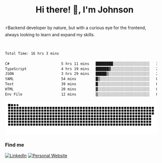 <div id="user-content-toc">
  <ul align="center">
    <summary><h1 style="display: inline-block">Hi there! 👋, I'm Johnson</h1></summary>
  </ul>
</div>

⚡Backend developer by nature, but with a curious eye for the frontend, always looking to learn and expand my skills.

<br>


<!--START_SECTION:waka-->

```txt
Total Time: 16 hrs 3 mins

C#                        5 hrs 11 mins   ████████░░░░░░░░░░░░░░░░░   32.29 %
TypeScript                4 hrs 19 mins   ██████▓░░░░░░░░░░░░░░░░░░   26.91 %
JSON                      3 hrs 29 mins   █████▒░░░░░░░░░░░░░░░░░░░   21.78 %
YAML                      54 mins         █▒░░░░░░░░░░░░░░░░░░░░░░░   05.65 %
Text                      39 mins         █░░░░░░░░░░░░░░░░░░░░░░░░   04.09 %
HTML                      20 mins         ▓░░░░░░░░░░░░░░░░░░░░░░░░   02.15 %
Env File                  12 mins         ▒░░░░░░░░░░░░░░░░░░░░░░░░   01.25 %
```

<!--END_SECTION:waka-->

<picture>
  <source  srcset="https://github.com/joshwambere/joshwambere/blob/output/github-contribution-grid-snake-dark.svg?palette=github-dark">
  <source  srcset="https://github.com/joshwambere/joshwambere/blob/output/github-contribution-grid-snake.svg">
  <img alt="github contribution grid snake animation" src="https://github.com/joshwambere/joshwambere/blob/output/github-contribution-grid-snake.svg">
</picture>

### Find me
<a href="https://www.linkedin.com/in/dusabe-johnson" target="_blank"><img src="https://img.shields.io/badge/LinkedIn-%230077B5.svg?&style=flat&logo=linkedin&logoColor=white" alt="LinkedIn"></a>
‎‎ [![Personal Website](https://img.shields.io/badge/visit-Johnsonis.me-blue)](https://johnsonis.me/)
